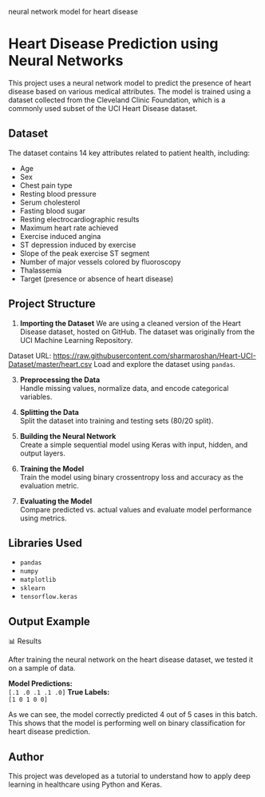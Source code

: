neural network model for heart disease
# Heart Disease Prediction using Neural Networks

This project uses a neural network model to predict the presence of heart disease based on various medical attributes. The model is trained using a dataset collected from the Cleveland Clinic Foundation, which is a commonly used subset of the UCI Heart Disease dataset.

## Dataset

The dataset contains 14 key attributes related to patient health, including:

- Age  
- Sex  
- Chest pain type  
- Resting blood pressure  
- Serum cholesterol  
- Fasting blood sugar  
- Resting electrocardiographic results  
- Maximum heart rate achieved  
- Exercise induced angina  
- ST depression induced by exercise  
- Slope of the peak exercise ST segment  
- Number of major vessels colored by fluoroscopy  
- Thalassemia  
- Target (presence or absence of heart disease)


## Project Structure

1. **Importing the Dataset**
   We are using a cleaned version of the Heart Disease dataset, hosted on GitHub.
The dataset was originally from the UCI Machine Learning Repository.

Dataset URL: https://raw.githubusercontent.com/sharmaroshan/Heart-UCI-Dataset/master/heart.csv
   Load and explore the dataset using `pandas`.

3. **Preprocessing the Data**  
   Handle missing values, normalize data, and encode categorical variables.

4. **Splitting the Data**  
   Split the dataset into training and testing sets (80/20 split).

5. **Building the Neural Network**  
   Create a simple sequential model using Keras with input, hidden, and output layers.

6. **Training the Model**  
   Train the model using binary crossentropy loss and accuracy as the evaluation metric.

7. **Evaluating the Model**  
   Compare predicted vs. actual values and evaluate model performance using metrics.

## Libraries Used

- `pandas`  
- `numpy`  
- `matplotlib`  
- `sklearn`  
- `tensorflow.keras`

## Output Example
📊 Results

After training the neural network on the heart disease dataset, we tested it on a sample of data.

**Model Predictions:**  
`[.1 .0 .1 .1 .0]`
**True Labels:**  
`[1 0 1 0 0]`

As we can see, the model correctly predicted 4 out of 5 cases in this batch. This shows that the model is performing well on binary classification for heart disease prediction.


## Author
This project was developed as a tutorial to understand how to apply deep learning in healthcare using Python and Keras.  
